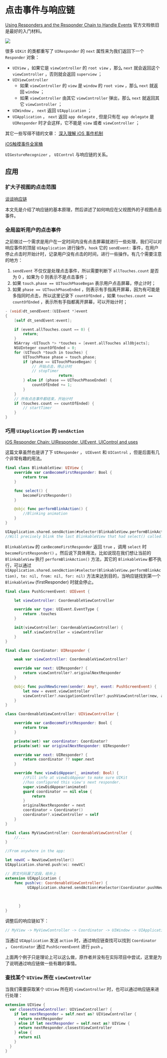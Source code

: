 # 点击事件与响应链
[Using Responders and the Responder Chain to Handle Events](https://developer.apple.com/documentation/uikit/touches_presses_and_gestures/using_responders_and_the_responder_chain_to_handle_events)
官方文档依旧是最好的入门材料。

![](media/15990133711740.jpg)


很多 `UIKit` 的类都重写了 `UIResponder` 的 `next` 属性来为我们返回下一个 `Responder` 对象：

- `UIView` ，如果它是 `viewController` 的 `root view` ，那么 `next` 就会返回这个 `viewController` ，否则就会返回 `superview` ；
- `UIViewController`
    - 如果 `viewController` 的 `view` 是 `window` 的 `root view`  ，那么 `next` 就返回 `window`  ；
    - 如果 `viewController` 由其它 `viewController` 弹出，那么 `next` 就返回其它 `viewController` ；
- `UIWindow` ， `next` 返回 `UIApplication` ；
- `UIApplication` ， `next` 返回 `app delegate` , 但是只有在 `app delegate` 是 `UIResponder` 时才会这样，它不能是 `view` 或者 `viewController` ；

其它一些写得不错的文章：
[深入理解 iOS 事件机制](https://juejin.im/post/5d396ef7518825453b605afa#heading-23)

[iOS触摸事件全家桶](https://juejin.im/entry/6844903493640290311)

`UIGestureRecognizer` ， `UIControl` 与响应链的关系。

## 应用

### 扩大子视图的点击范围

[谈谈响应链](https://juejin.im/post/5b83dcf9518825278e2729c5)

本文先是介绍了响应链的基本原理，然后讲述了如何响应在父视图外的子视图点击事件。

### 全局监听用户的点击事件

之前做过一个需求是用户在一定时间内没有点击屏幕就进行一些处理，我们可以对响应事件的顶层 `UIApplication` 进行操作，`hook` 它的 `sendEvent:` 事件，在用户停止点击时开始计时，记录用户没有点击的时间，进行一些操作。有几个需要注意的地方：

1. `sendEvent` 不仅仅是处理点击事件，所以需要判断下  `allTouches.count` 是否为 0 ，如果为 0 则表示不是点击事件；
2.  如果 `touch.phase == UITouchPhaseBegan` 表示用户点击屏幕，停止计时；
3. 如果 `phase == UITouchPhaseEnded` ，则表示有手指离开屏幕，因为有可能是多指同时点击，所以这里记录下 `countOfEnded` ，如果 `touches.count == countOfEnded` ，表示所有手指都离开屏幕，可以开始计时；

```objectivec
- (void)dt_sendEvent:(UIEvent *)event
{
    [self dt_sendEvent:event];

    if (event.allTouches.count == 0) {
        return;
    }
    NSArray <UITouch *> *touches = [event.allTouches allObjects];
    NSUInteger countOfEnded = 0;
    for (UITouch *touch in touches) {
        UITouchPhase phase = touch.phase;
        if (phase == UITouchPhaseBegan) {
            // 开始点击，停止计时
            // stopTimer 
						return;
        } else if (phase == UITouchPhaseEnded) {
            countOfEnded += 1;
        }
    }
    // 所有点击事件都结束，开始计时
    if (touches.count == countOfEnded) {
        // startTimer
    }
}
```

### 巧用 `UIApplication` 的 `sendAction`

[iOS Responder Chain: UIResponder, UIEvent, UIControl and uses](https://swiftrocks.com/understanding-the-ios-responder-chain.html)

这篇文章虽然也是讲了下 `UIResponder` ， `UIEvent` 和 `UIControl` ，但是后面有几个非常有趣的用法。

```swift
final class BlinkableView: UIView {
    override var canBecomeFirstResponder: Bool {
        return true
    }

    func select() {
        becomeFirstResponder()
    }

    @objc func performBlinkAction() {
        //Blinking animation
    }
}

UIApplication.shared.sendAction(#selector(BlinkableView.performBlinkAction), to: nil, from: nil, for: nil)
//Will precisely blink the last BlinkableView that had select() called.
```

`BlinkableView` 的 `canBecomeFirstResponder` 返回 `true` ，调用 `select` 时 `becomeFirstResponder()` 。然后说下具体用法，比如说现在我们想让当前的 `BlinkableView` 执行 `performBlinkAction()` 方法，其它的 `BlinkableView` 都不执行，可以通过 `UIApplication.shared.sendAction(#selector(BlinkableView.performBlinkAction), to: nil, from: nil, for: nil)` 方法来达到目的，当响应链找到第一个 `BlinkableView` (firstResponder) 时就会停止。

```swift
final class PushScreenEvent: UIEvent {

    let viewController: CoordenableViewController

    override var type: UIEvent.EventType {
        return .touches
    }

    init(viewController: CoordenableViewController) {
        self.viewController = viewController
    }
}

final class Coordinator: UIResponder {

    weak var viewController: CoordenableViewController?

    override var next: UIResponder? {
        return viewController?.originalNextResponder
    }

    @objc func pushNewScreen(sender: Any?, event: PushScreenEvent) {
        let new = event.viewController
        viewController?.navigationController?.pushViewController(new, animated: true)
    }
}

class CoordenableViewController: UIViewController {

    override var canBecomeFirstResponder: Bool {
        return true
    }

    private(set) var coordinator: Coordinator?
    private(set) var originalNextResponder: UIResponder?

    override var next: UIResponder? {
        return coordinator ?? super.next
    }

    override func viewDidAppear(_ animated: Bool) {
        //Fill info at viewDidAppear to make sure UIKit
        //has configured this view's next responder.
        super.viewDidAppear(animated)
        guard coordinator == nil else {
            return
        }
        originalNextResponder = next
        coordinator = Coordinator()
        coordinator?.viewController = self
    }
}

final class MyViewController: CoordenableViewController {
    //...
}

//From anywhere in the app:

let newVC = NewViewController()
UIApplication.shared.push(vc: newVC)

// 原文代码漏了这段，给补上
extension UIApplication {
    func push(vc: CoordenableViewController) {
	      UIApplication.shared.sendAction(#selector(Coordinator.pushNewScreen(sender:event:)), 
																			  to: nil, 
																			  from: nil, 
																			  for: PushScreenEvent(viewController: CoordenableViewController))
	  }
}
```

调整后的响应链如下：

```swift
// MyView -> MyViewController -> Coordinator -> UIWindow -> UIApplication -> AppDelegate
```

当通过 `UIApplication` 发送 `action` 时，通过响应链查找可以找到 `Coordinator` ， `Coordinator` 通过 `PushScreenEvent` 进行 `push` 。

上面两个例子只是理论上可以这么做，原作者并没有在实际项目中尝试，这里是为了说明通过响应链做一些有趣的事情。

### 查找某个 `UIView` 所在 `viewController`

当我们需要获取某个 `UIView` 所在的 `viewController` 时，也可以通过响应链来进行处理：

```swift
extension UIView {
  var closestViewController: UIViewController? {
    if let nextResponder = self.next as? UIViewController {
      return nextResponder
    } else if let nextResponder = self.next as? UIView {
      return nextResponder.closestViewController
    } else {
      return nil
    }
  }
}
```